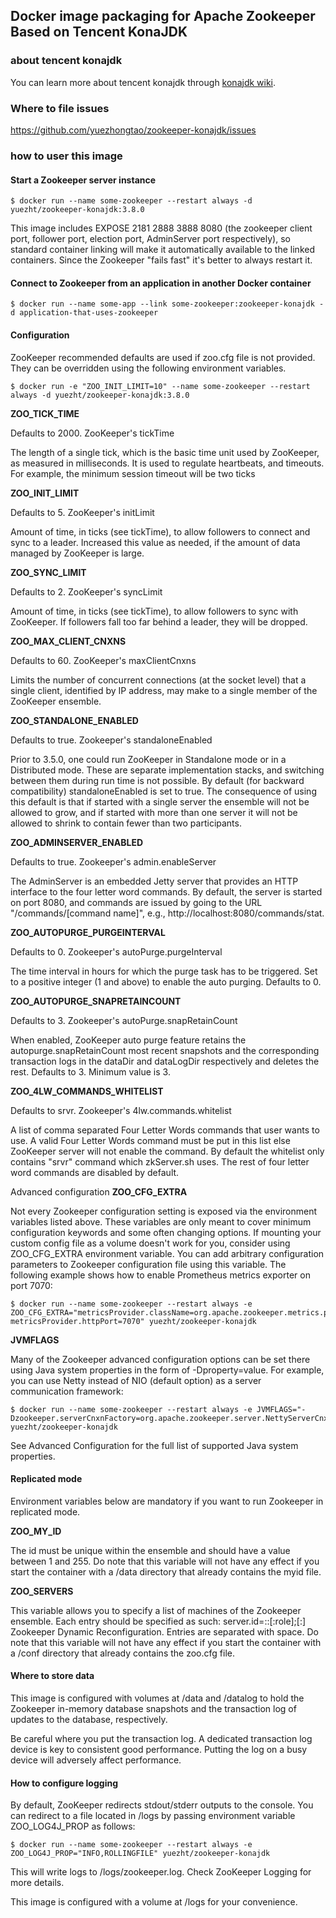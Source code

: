 ## Docker image packaging for Apache Zookeeper Based on Tencent KonaJDK

### about tencent konajdk
You can learn more about tencent konajdk through [konajdk wiki](https://github.com/Tencent/TencentKona-11/wiki).

### Where to file issues
https://github.com/yuezhongtao/zookeeper-konajdk/issues

### how to user this image

#### Start a Zookeeper server instance
```
$ docker run --name some-zookeeper --restart always -d yuezht/zookeeper-konajdk:3.8.0
```

This image includes EXPOSE 2181 2888 3888 8080 (the zookeeper client port, follower port, election port, AdminServer port respectively), so standard container linking will make it automatically available to the linked containers. Since the Zookeeper "fails fast" it's better to always restart it.


#### Connect to Zookeeper from an application in another Docker container
```
$ docker run --name some-app --link some-zookeeper:zookeeper-konajdk -d application-that-uses-zookeeper
```

#### Configuration

ZooKeeper recommended defaults are used if zoo.cfg file is not provided. They can be overridden using the following environment variables.
```
$ docker run -e "ZOO_INIT_LIMIT=10" --name some-zookeeper --restart always -d yuezht/zookeeper-konajdk:3.8.0
```
**ZOO_TICK_TIME**

Defaults to 2000. ZooKeeper's tickTime

The length of a single tick, which is the basic time unit used by ZooKeeper, as measured in milliseconds. It is used to regulate heartbeats, and timeouts. For example, the minimum session timeout will be two ticks

**ZOO_INIT_LIMIT**

Defaults to 5. ZooKeeper's initLimit

Amount of time, in ticks (see tickTime), to allow followers to connect and sync to a leader. Increased this value as needed, if the amount of data managed by ZooKeeper is large.

**ZOO_SYNC_LIMIT**

Defaults to 2. ZooKeeper's syncLimit

Amount of time, in ticks (see tickTime), to allow followers to sync with ZooKeeper. If followers fall too far behind a leader, they will be dropped.

**ZOO_MAX_CLIENT_CNXNS**

Defaults to 60. ZooKeeper's maxClientCnxns

Limits the number of concurrent connections (at the socket level) that a single client, identified by IP address, may make to a single member of the ZooKeeper ensemble.

**ZOO_STANDALONE_ENABLED**

Defaults to true. Zookeeper's standaloneEnabled

Prior to 3.5.0, one could run ZooKeeper in Standalone mode or in a Distributed mode. These are separate implementation stacks, and switching between them during run time is not possible. By default (for backward compatibility) standaloneEnabled is set to true. The consequence of using this default is that if started with a single server the ensemble will not be allowed to grow, and if started with more than one server it will not be allowed to shrink to contain fewer than two participants.

**ZOO_ADMINSERVER_ENABLED**

Defaults to true. Zookeeper's admin.enableServer

The AdminServer is an embedded Jetty server that provides an HTTP interface to the four letter word commands. By default, the server is started on port 8080, and commands are issued by going to the URL "/commands/[command name]", e.g., http://localhost:8080/commands/stat.

**ZOO_AUTOPURGE_PURGEINTERVAL**

Defaults to 0. Zookeeper's autoPurge.purgeInterval

The time interval in hours for which the purge task has to be triggered. Set to a positive integer (1 and above) to enable the auto purging. Defaults to 0.

**ZOO_AUTOPURGE_SNAPRETAINCOUNT**

Defaults to 3. Zookeeper's autoPurge.snapRetainCount

When enabled, ZooKeeper auto purge feature retains the autopurge.snapRetainCount most recent snapshots and the corresponding transaction logs in the dataDir and dataLogDir respectively and deletes the rest. Defaults to 3. Minimum value is 3.

**ZOO_4LW_COMMANDS_WHITELIST**

Defaults to srvr. Zookeeper's 4lw.commands.whitelist

A list of comma separated Four Letter Words commands that user wants to use. A valid Four Letter Words command must be put in this list else ZooKeeper server will not enable the command. By default the whitelist only contains "srvr" command which zkServer.sh uses. The rest of four letter word commands are disabled by default.

Advanced configuration
**ZOO_CFG_EXTRA**

Not every Zookeeper configuration setting is exposed via the environment variables listed above. These variables are only meant to cover minimum configuration keywords and some often changing options. If mounting your custom config file as a volume doesn't work for you, consider using ZOO_CFG_EXTRA environment variable. You can add arbitrary configuration parameters to Zookeeper configuration file using this variable. The following example shows how to enable Prometheus metrics exporter on port 7070:
```
$ docker run --name some-zookeeper --restart always -e ZOO_CFG_EXTRA="metricsProvider.className=org.apache.zookeeper.metrics.prometheus.PrometheusMetricsProvider metricsProvider.httpPort=7070" yuezht/zookeeper-konajdk
```
**JVMFLAGS**

Many of the Zookeeper advanced configuration options can be set there using Java system properties in the form of -Dproperty=value. For example, you can use Netty instead of NIO (default option) as a server communication framework:

```
$ docker run --name some-zookeeper --restart always -e JVMFLAGS="-Dzookeeper.serverCnxnFactory=org.apache.zookeeper.server.NettyServerCnxnFactory" yuezht/zookeeper-konajdk
```

See Advanced Configuration for the full list of supported Java system properties.

#### Replicated mode
Environment variables below are mandatory if you want to run Zookeeper in replicated mode.

**ZOO_MY_ID**

The id must be unique within the ensemble and should have a value between 1 and 255. Do note that this variable will not have any effect if you start the container with a /data directory that already contains the myid file.

**ZOO_SERVERS**

This variable allows you to specify a list of machines of the Zookeeper ensemble. Each entry should be specified as such: server.id=<address1>:<port1>:<port2>[:role];[<client port address>:]<client port> Zookeeper Dynamic Reconfiguration. Entries are separated with space. Do note that this variable will not have any effect if you start the container with a /conf directory that already contains the zoo.cfg file.

#### Where to store data
This image is configured with volumes at /data and /datalog to hold the Zookeeper in-memory database snapshots and the transaction log of updates to the database, respectively.

Be careful where you put the transaction log. A dedicated transaction log device is key to consistent good performance. Putting the log on a busy device will adversely affect performance.

#### How to configure logging
By default, ZooKeeper redirects stdout/stderr outputs to the console. You can redirect to a file located in /logs by passing environment variable ZOO_LOG4J_PROP as follows:

```
$ docker run --name some-zookeeper --restart always -e ZOO_LOG4J_PROP="INFO,ROLLINGFILE" yuezht/zookeeper-konajdk
```

This will write logs to /logs/zookeeper.log. Check ZooKeeper Logging for more details.

This image is configured with a volume at /logs for your convenience.



